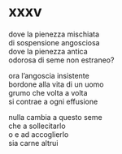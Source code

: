 # xxxv

dove la pienezza mischiata  
di sospensione angosciosa  
dove la pienezza antica  
odorosa di seme non estraneo?

ora l’angoscia insistente  
bordone alla vita di un uomo  
grumo che volta a volta  
si contrae a ogni effusione

nulla cambia a questo seme  
che a sollecitarlo  
o e ad accoglierlo  
sia carne altrui
